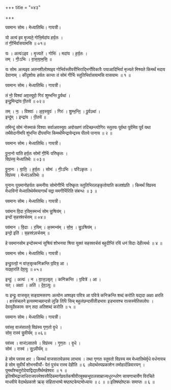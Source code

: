 +++
title = "०४३"

+++


पवमानः सोमः। मेध्यातिथिः। गायत्री।

यो अत्य॑ इव मृ॒ज्यते॒ गोभि॒र्मदा॑य हर्य॒तः ।  
तं गी॒र्भिर्वा॑सयामसि ॥ ०१॥

यः । अत्यः॑ऽइव । मृ॒ज्यते॑ । गोभिः॑ । मदा॑य । ह॒र्य॒तः ।  
तम् । गीः॒ऽभिः । वा॒स॒या॒म॒सि॒ ॥

यः सोमः अत्यइव अतनशीलोश्वइव गोभिर्वस्तीवरीभिराद्भिर्गोविकारैः पयाआदिभिर्वा मृज्यते मिश्र्यते किमर्थं मदाय देवानाम् । कीदृशोयः हर्यतः कान्तः तं सोमं गीर्भिः स्तुतिभिर्वासयामसि वासयामः ॥ १ ॥

पवमानः सोमः। मेध्यातिथिः। गायत्री।

तं नो॒ विश्वा॑ अव॒स्युवो॒ गिरः॑ शुम्भन्ति पू॒र्वथा॑ ।  
इन्दु॒मिन्द्रा॑य पी॒तये॑ ॥ ०२॥

तम् । नः॒ । विश्वाः॑ । अ॒व॒स्युवः॑ । गिरः॑ । शु॒म्भ॒न्ति॒ । पू॒र्वऽथा॑ ।  
इन्दु॑म् । इन्द्रा॑य । पी॒तये॑ ॥

तमिन्दुं सोमं नोस्माकं विश्वाः सर्वाअवस्युवः अवोरक्षणं तदिच्छन्त्योगिरः स्तुतयः पूर्वथा पूर्वमिव पूर्वं यथा तथैवेदानीमपि शुंभन्ति दीपयन्ति किमर्थमिन्द्रायेन्द्रस्य पीतये पानाय ॥ २ ॥

पवमानः सोमः। मेध्यातिथिः। गायत्री।

पु॒ना॒नो या॑ति हर्य॒तः सोमो॑ गी॒र्भिः परि॑ष्कृतः ।  
विप्र॑स्य॒ मेध्या॑तिथेः ॥ ०३॥

पु॒ना॒नः । या॒ति॒ । ह॒र्य॒तः । सोमः॑ । गीः॒ऽभिः । परि॑ऽकृतः ।  
विप्र॑स्य । मेध्य॑ऽअतिथेः ॥

पुनानः पूयमानोहर्यतः कमनीयः सोमोगीर्भिः परिष्कृतः स्तुतिभिरलङ्कृतोयाति कलशंप्रति । किमर्थं विप्रस्य मेधाविनो मेध्यातिथेर्ममयागार्थं यद्वा ममगीर्भिरिति संबन्धः ॥ ३ ॥

पवमानः सोमः। मेध्यातिथिः। गायत्री।

पव॑मान वि॒दा र॒यिम॒स्मभ्यं॑ सोम सु॒श्रिय॑म् ।  
इन्दो॑ स॒हस्र॑वर्चसम् ॥ ०४॥

पव॑मान । वि॒दाः । र॒यिम् । अ॒स्मभ्य॑म् । सो॒म॒ । सु॒ऽश्रिय॑म् ।  
इन्दो॒ इति॑ । स॒हस्र॑ऽवर्चसम् ॥

हे पवमानसोम इन्दोस्मभ्यं सुश्रियं शोभनया श्रिया युक्तं सहस्रवर्चसं बहुदीप्तिं रयिं धनं विदाः देहीत्यर्थः ॥ ४ ॥

पवमानः सोमः। मेध्यातिथिः। गायत्री।

इन्दु॒रत्यो॒ न वा॑ज॒सृत्कनि॑क्रन्ति प॒वित्र॒ आ ।  
यदक्षा॒रति॑ देव॒युः ॥ ०५॥

इन्दुः॑ । अत्यः॑ । न । वा॒ज॒ऽसृत् । कनि॑क्रन्ति । प॒वित्रे॑ । आ ।  
यत् । अक्षाः॑ । अति॑ । दे॒व॒ऽयुः ॥

यः इन्द्रुः वाजसृत् सङ्ग्रामसरणः अत्योन अश्वइव पवित्र आ पवित्रे कनिक्रन्ति शब्दं करोति यद्यदा अक्षाः क्षरति । क्षरसंचलने इत्यस्माच्छान्दसे लुङि तिपि सिच् बहुलंछन्दसीतीडभावः इडभावश्च रात्सस्येतिसलोपः । देवयुर्देवकामः सन् तदा अतिशब्दं करोति ॥ ५ ॥

पवमानः सोमः। मेध्यातिथिः। गायत्री।

पव॑स्व॒ वाज॑सातये॒ विप्र॑स्य गृण॒तो वृ॒धे ।  
सोम॒ रास्व॑ सु॒वीर्य॑म् ॥ ०६॥

पव॑स्व । वाज॑ऽसातये । विप्र॑स्य । गृ॒ण॒तः । वृ॒धे ।  
सोम॑ । रास्व॑ । सु॒ऽवीर्य॑म् ॥

हे सोम पवस्व क्षर । किमर्थं वाजसातयेन्नस्य लाभाय । तथा गृणतः स्तुवतो विप्रस्य मम मेध्यातिथेर्वृधे वर्धनायच हे सोम सुवीर्यं शोभनवीर्यो- पेतं पुत्रंच रास्व देहीति ॥ ६ ॥वेदार्थस्यप्रकाशेन तमोहार्दन्निवारयन् । पुमर्थांश्चतुरोदेयाद्विद्यातीर्थमहेश्वरः ॥ १ ॥इतिश्रीमद्राजाधिराजपरमेश्वरवैदिकमार्गप्रवर्तकश्रीवीरबुक्कभूपालसाम्राज्यधुरन्धरेण सायणाचार्येण विरचिते माधवीये वेदार्थप्रकाशे ऋक् संहिताभाष्ये षष्ठाष्टकेष्टमोध्यायः ॥ ८ ॥ ॥ इतिषष्ठोष्टकः समाप्तः ॥ ६ ॥